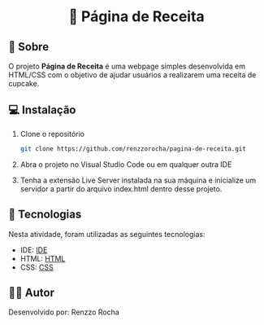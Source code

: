 <h1 align="center"> 🎂 Página de Receita </h1>

<h2 id=sobre>📜 Sobre</h2>

O projeto <strong>Página de Receita</strong> é uma webpage simples desenvolvida em HTML/CSS com o objetivo de ajudar usuários a realizarem uma receita de cupcake. 

<h2 id=instalacao>💻 Instalação</h2>

1. Clone o repositório
   ```sh
   git clone https://github.com/renzzorocha/pagina-de-receita.git
   ```
2. Abra o projeto no Visual Studio Code ou em qualquer outra IDE

3. Tenha a extensão Live Server instalada na sua máquina e inicialize um servidor a partir do arquivo index.html dentro desse projeto.
   
<h2 id=tecnologias>🧰 Tecnologias</h2>

Nesta atividade, foram utilizadas as seguintes tecnologias: 

- IDE: <a href="https://code.visualstudio.com/download">IDE</a>
- HTML: <a href="https://developer.mozilla.org/pt-BR/docs/Web/HTML">HTML</a>
- CSS: <a href="https://developer.mozilla.org/pt-BR/docs/Web/CSS">CSS</a>

<h2 id=autor>🧑‍💻 Autor</h2>

Desenvolvido por: Renzzo Rocha</a>
